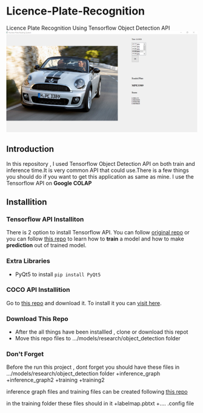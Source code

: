 # Licence-Plate-Recognition
Licence Plate Recognition Using Tensorflow Object Detection API
![application](/app.png)
## Introduction
In this repository , I used Tensorflow Object Detection API on both train and inference time.It is very common API that could use.There is a few things you should do if you want to get this application as same as mine. I use the Tensorflow API on **Google COLAP**

## Installition
### Tensorflow API Installiton
There is 2 option to install Tensorflow API. You can follow [original repo](https://github.com/tensorflow/models/blob/master/research/object_detection/g3doc/installation.md) or you can follow [this repo](https://github.com/EdjeElectronics/TensorFlow-Object-Detection-API-Tutorial-Train-Multiple-Objects-Windows-10) to learn how to **train** a model and how to make **prediction** out of trained model.

### Extra Libraries
+ PyQt5  to install `pip install PyQt5`

### COCO API Installition
Go to [this repo](https://github.com/cocodataset/cocoapi) and download it. To install it you can [visit here](https://medium.com/@abinovarghese/installing-coco-api-in-windows-python-9b4dfc3812ef).

### Download This Repo
+ After the all things have been installled , clone or  download this repot
+ Move this repo files to .../models/research/object_detection folder

### Don't Forget
Before the run this project , dont forget you should have these files in .../models/research/object_detection folder
+inference_graph
+inference_graph2
+training
+training2

inference graph files and training files  can be created following  [this repo](https://github.com/EdjeElectronics/TensorFlow-Object-Detection-API-Tutorial-Train-Multiple-Objects-Windows-10)

in the training folder these files should in it
+labelmap.pbtxt
+.... .config file





